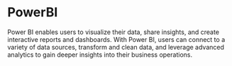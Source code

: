 # PowerBI
Power BI enables users to visualize their data, share insights, and create interactive reports and dashboards. With Power BI, users can connect to a variety of data sources, transform and clean data, and leverage advanced analytics to gain deeper insights into their business operations.
